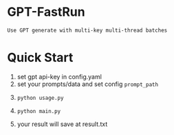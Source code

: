 # GPT-FastRun
    Use GPT generate with multi-key multi-thread batches
# Quick Start
1. set gpt api-key in config.yaml
2. set your prompts/data and set config `prompt_path`
2.     python usage.py
3.     python main.py
4. your result will save at result.txt
